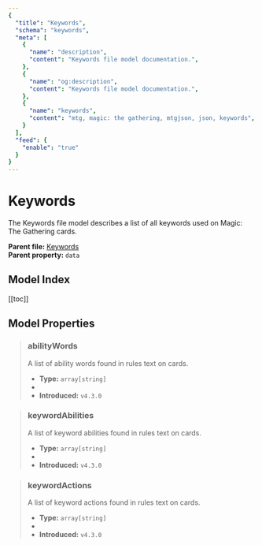 ```yaml
---
{
  "title": "Keywords",
  "schema": "keywords",
  "meta": [
    {
      "name": "description",
      "content": "Keywords file model documentation.",
    },
    {
      "name": "og:description",
      "content": "Keywords file model documentation.",
    },
    {
      "name": "keywords",
      "content": "mtg, magic: the gathering, mtgjson, json, keywords",
    }
  ],
  "feed": {
    "enable": "true"
  }
}
---
```


# Keywords

The Keywords file model describes a list of all keywords used on Magic: The Gathering cards.

**Parent file:** [Keywords](/downloads/all-files/#keywords)   
**Parent property:** `data`

## Model Index

<PropertyToggler/>

[[toc]]

## Model Properties

> ### abilityWords
> A list of ability words found in rules text on cards.
>
> - **Type:** `array[string]`
> - <ExampleField type='abilityWords'/>
> - **Introduced:** `v4.3.0`

> ### keywordAbilities
> A list of keyword abilities found in rules text on cards.
>
> - **Type:** `array[string]`
> - <ExampleField type='keywordAbilities'/>
> - **Introduced:** `v4.3.0`

> ### keywordActions
> A list of keyword actions found in rules text on cards.
>
> - **Type:** `array[string]`
> - <ExampleField type='keywordActions'/>
> - **Introduced:** `v4.3.0`
